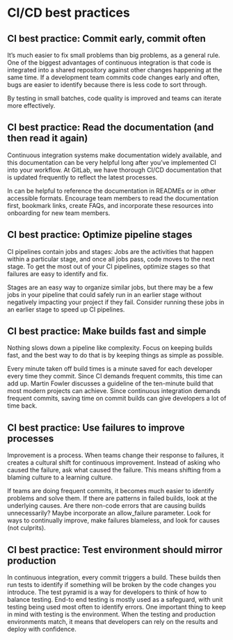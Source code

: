 # CI/CD best practices

## CI best practice: Commit early, commit often

It’s much easier to fix small problems than big problems, as a general rule. One of the biggest advantages of continuous integration is that code is integrated into a shared repository against other changes happening at the same time. If a development team commits code changes early and often, bugs are easier to identify because there is less code to sort through.

By testing in small batches, code quality is improved and teams can iterate more effectively.

## CI best practice: Read the documentation (and then read it again)

Continuous integration systems make documentation widely available, and this documentation can be very helpful long after you’ve implemented CI into your workflow. At GitLab, we have thorough CI/CD documentation that is updated frequently to reflect the latest processes.

In can be helpful to reference the documentation in READMEs or in other accessible formats. Encourage team members to read the documentation first, bookmark links, create FAQs, and incorporate these resources into onboarding for new team members.

## CI best practice: Optimize pipeline stages

CI pipelines contain jobs and stages: Jobs are the activities that happen within a particular stage, and once all jobs pass, code moves to the next stage. To get the most out of your CI pipelines, optimize stages so that failures are easy to identify and fix.

Stages are an easy way to organize similar jobs, but there may be a few jobs in your pipeline that could safely run in an earlier stage without negatively impacting your project if they fail. Consider running these jobs in an earlier stage to speed up CI pipelines.

## CI best practice: Make builds fast and simple

Nothing slows down a pipeline like complexity. Focus on keeping builds fast, and the best way to do that is by keeping things as simple as possible.

Every minute taken off build times is a minute saved for each developer every time they commit. Since CI demands frequent commits, this time can add up. Martin Fowler discusses a guideline of the ten-minute build that most modern projects can achieve. Since continuous integration demands frequent commits, saving time on commit builds can give developers a lot of time back.

## CI best practice: Use failures to improve processes

Improvement is a process. When teams change their response to failures, it creates a cultural shift for continuous improvement. Instead of asking who caused the failure, ask what caused the failure. This means shifting from a blaming culture to a learning culture.

If teams are doing frequent commits, it becomes much easier to identify problems and solve them. If there are patterns in failed builds, look at the underlying causes. Are there non-code errors that are causing builds unnecessarily? Maybe incorporate an allow_failure parameter. Look for ways to continually improve, make failures blameless, and look for causes (not culprits).

## CI best practice: Test environment should mirror production

In continuous integration, every commit triggers a build. These builds then run tests to identify if something will be broken by the code changes you introduce. The test pyramid is a way for developers to think of how to balance testing. End-to end testing is mostly used as a safeguard, with unit testing being used most often to identify errors. One important thing to keep in mind with testing is the environment. When the testing and production environments match, it means that developers can rely on the results and deploy with confidence.
